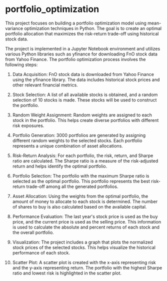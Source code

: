 # portfolio_optimization
This project focuses on building a portfolio optimization model using mean-variance optimization techniques in Python. The goal is to create an optimal portfolio allocation that maximizes the risk-return trade-off using historical stock data.

The project is implemented in a Jupyter Notebook environment and utilizes various Python libraries such as yfinance for downloading FnO stock data from Yahoo Finance. The portfolio optimization process involves the following steps:

1) Data Acquisition: FnO stock data is downloaded from Yahoo Finance using the yfinance library. The data includes historical stock prices and other relevant financial metrics.

2) Stock Selection: A list of all available stocks is obtained, and a random selection of 10 stocks is made. These stocks will be used to construct the portfolio.

3) Random Weight Assignment: Random weights are assigned to each stock in the portfolio. This helps create diverse portfolios with different risk exposures.

4) Portfolio Generation: 3000 portfolios are generated by assigning different random weights to the selected stocks. Each portfolio represents a unique combination of asset allocations.

5) Risk-Return Analysis: For each portfolio, the risk, return, and Sharpe ratio are calculated. The Sharpe ratio is a measure of the risk-adjusted return and helps identify the optimal portfolio.

6) Portfolio Selection: The portfolio with the maximum Sharpe ratio is selected as the optimal portfolio. This portfolio represents the best risk-return trade-off among all the generated portfolios.

7) Asset Allocation: Using the weights from the optimal portfolio, the amount of money to allocate to each stock is determined. The number of shares to buy is also calculated based on the available capital.

8) Performance Evaluation: The last year's stock price is used as the buy price, and the current price is used as the selling price. This information is used to calculate the absolute and percent returns of each stock and the overall portfolio.

9) Visualization: The project includes a graph that plots the normalized stock prices of the selected stocks. This helps visualize the historical performance of each stock.

10) Scatter Plot: A scatter plot is created with the x-axis representing risk and the y-axis representing return. The portfolio with the highest Sharpe ratio and lowest risk is highlighted in the scatter plot.
